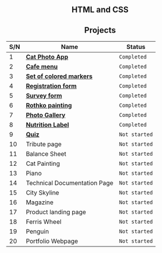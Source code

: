 <h2 align="center">HTML and CSS</h2>
<h2 align="center">Projects</h2>

| S/N | Name                                                                                                             | Status        |
| --- | ---------------------------------------------------------------------------------------------------------------- | ------------- |
|  1  | **[Cat Photo App](https://bekzhanovrasul.github.io/CatPhoto-App/)**                                              | `Completed`   |
|  2  | **[Cafe menu](https://bekzhanovrasul.github.io/Cafe-menu/)**                                                     | `Completed`   |  
|  3  | **[Set of colored markers](https://bekzhanovrasul.github.io/Set-of-colored-markers/)**                           | `Completed`   | 
|  4  | **[Registration form](https://bekzhanovrasul.github.io/Registration-form/)**                                     | `Completed`   | 
|  5  | **[Survey form](https://bekzhanovrasul.github.io/Survey-form/)**                                                 | `Completed`   |
|  6  | **[Rothko painting](https://bekzhanovrasul.github.io/Rothko-painting/)**                                         | `Completed`   |
|  7  | **[Photo Gallery](https://bekzhanovrasul.github.io/photo-gallery/)**                                             | `Completed`   |
|  8  | **[Nutrition Label](https://bekzhanovrasul.github.io/NutritionFacts/)**                                          | `Completed`   |
|  9  | **[Quiz](https://bekzhanovrasul.github.io/QUIZ/)**                                                                                                             | `Not started` |
| 10  | Tribute page                                                                                                     | `Not started` |
| 11  | Balance Sheet                                                                                                    | `Not started` |
| 12  | Cat Painting                                                                                                     | `Not started` |
| 13  | Piano                                                                                                            | `Not started` | 
| 14  | Technical Documentation Page                                                                                     | `Not started` |
| 15  | City Skyline                                                                                                     | `Not started` |
| 16  | Magazine                                                                                                         | `Not started` | 
| 17  | Product landing page                                                                                             | `Not started` |
| 18  | Ferris Wheel                                                                                                     | `Not started` |
| 19  | Penguin                                                                                                          | `Not started` |
| 20  | Portfolio Webpage                                                                                                | `Not started` |
